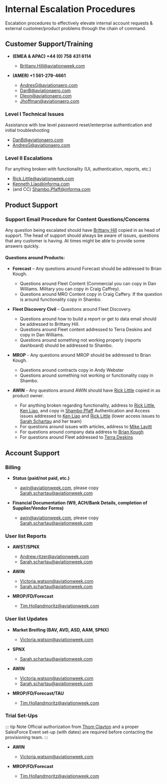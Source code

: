 # Internal Escalation Procedures

Escalation procedures to effectively elevate internal account requests & external customer/product problems through the chain of command.

## Customer Support/Training

- **(EMEA & APAC) +44 (0) 758 431 6114**

  - [Brittany.Hill@aviationweek.com](mailto:Brittany.hill@aviationweek.com)

- **(AMER) +1 561-279-4661**

  - [AndresG@aviationaero.com](mailto:andresg@aviationaero.com)
  - [DanB@aviationaero.com](mailto:danb@aviationaero.com)
  - [Dleon@aviationaero.com](mailto:dleon@aviationaero.com)
  - [Jhoffman@aviationaero.com](mailto:jhoffman@aviationaero.com)

### Level I Technical Issues

Assistance with low level password reset/enterprise authentication and initial troubleshooting

- [DanB@aviationaero.com](mailto:danb@aviationaero.com)
- [AndresG@aviationaero.com](mailto:andresg@aviationaero.com)

### Level II Escalations

For anything broken with functionality (UI, authentication, reports, etc.)

- [Rick.Little@aviationweek.com](mailto:rick.little@aviationweek.com)
- [Kenneth.Liao@informa.com](mailto:kenneth.liao@informa.com)
- (and CC) [Shambo.Pfaff@informa.com](mailto:shambo.pfaff@informa.com)

## Product Support

### Support Email Procedure for Content Questions/Concerns

Any question being escalated should have [Brittany Hill](mailto:Brittany.hill@aviationweek.com) copied in as head of support. The head of support should always be aware of issues, questions that any customer is having. At times might be able to provide some answers quickly.

#### Questions around Products:

- **Forecast** – Any questions around Forecast should be addressed to Brian Kough.

  - Questions around Fleet Content (Commercial you can copy in Dan Williams. Military you can copy in Craig Caffrey).
  - Questions around MRO Content copy in Craig Caffery. If the question is around functionality copy in Shambo.

- **Fleet Discovery Civil** – Questions around Fleet Discovery.

  - Questions around how to build a report or get to data email should be addressed to Brittany Hill.
  - Questions around Fleet content addressed to Terra Deskins and copy in Dan Williams.
  - Questions around something not working properly (reports dashboard) should be addressed to Shambo.

- **MROP** - Any questions around MROP should be addressed to Brian Kough.

  - Questions around contracts copy in Andy Webster
  - Questions around something not working or functionality copy in Shambo.

- **AWIN** - Any questions around AWIN should have [Rick Little](rick.little@aviationweek.com) copied in as product owner.
  - For anything broken regarding functionality, address to [Rick Little](rick.little@aviationweek.com), [Ken Liao](kenneth.liao@informa.com), and copy in [Shambo Pfaff](shambopfaff@informa.com) Authentication and Access issues addressed to [Ken Liao](kenneth.liao@informa.com) and [Rick Little](rick.little@aviationweek.com) (lower access issues to [Sarah Schartau](Sarah.schartau@aviationweek.com) and her team)
  - For questions around issues with articles, address to [Mike Lavitt](mailto:mlavitt@aviationweek.com)
  - For questions around company data address to [Brian Kough](mailto:briankough@aviationweek.com)
  - For questions around Fleet addressed to [Terra Deskins](mailto:terradeskins@aviationweek.com)

## Account Support

### Billing

- **Status (paid/not paid, etc.)**

  - [awin@aviationweek.com](mailto:awin@aviationweek.com), please copy [Sarah.schartau@aviationweek.com](mailto:Sarah.schartau@aviationweek.com)

- **Financial Documentation (W9, ACH/Bank Details, completion of Supplier/Vendor Forms)**

  - [awin@aviationweek.com](mailto:awin@aviationweek.com), please copy [Sarah.schartau@aviationweek.com](mailto:Sarah.schartau@aviationweek.com)

### User list Reports

- **AWST/SPNX**

  - [Andrew.ritzer@aviationweek.com](mailto:Andrew.ritzer@aviationweek.com)
  - [Sarah.schartau@aviationweek.com](mailto:Sarah.schartau@aviationweek.com)

- **AWIN**

  - [Victoria.watson@aviationweek.com](mailto:Victoria.watson@aviationweek.com)
  - [Sarah.schartau@aviationweek.com](mailto:Sarah.schartau@aviationweek.com)

- **MROP/FD/Forecast**

  - [Tim.Hollandmoritz@aviationweek.com](mailto:Tim.Hollandmoritz@aviationweek.com)

### User list Updates

- **Market Breifing (BAV, AVD, ASD, AAM, SPNX)**

  - [Victoria.watson@aviationweek.com](mailto:Victoria.watson@aviationweek.com)

- **SPNX**

  - [Sarah.schartau@aviationweek.com](mailto:Sarah.schartau@aviationweek.com)

- **AWIN**

  - [Victoria.watson@aviationweek.com](mailto:Victoria.watson@aviationweek.com)
  - [Sarah.schartau@aviationweek.com](mailto:Sarah.schartau@aviationweek.com)

- **MROP/FD/Forecast/TAU**

  - [Tim.Hollandmoritz@aviationweek.com](mailto:Tim.Hollandmoritz@aviationweek.com)

### Trial Set-Ups

::: tip Note
Official authorization from [Thom Clayton](mailto:thom.clayton@aviationweek.com) and a proper SalesForce Event set-up (with dates) are required before contacting the provisioning team.
:::

- **AWIN**

  - [Victoria.watson@aviationweek.com](mailto:Victoria.watson@aviationweek.com)

- **MROP/FD/Forecast**

  - [Tim.Hollandmoritz@aviationweek.com](mailto:Tim.Hollandmoritz@aviationweek.com)
